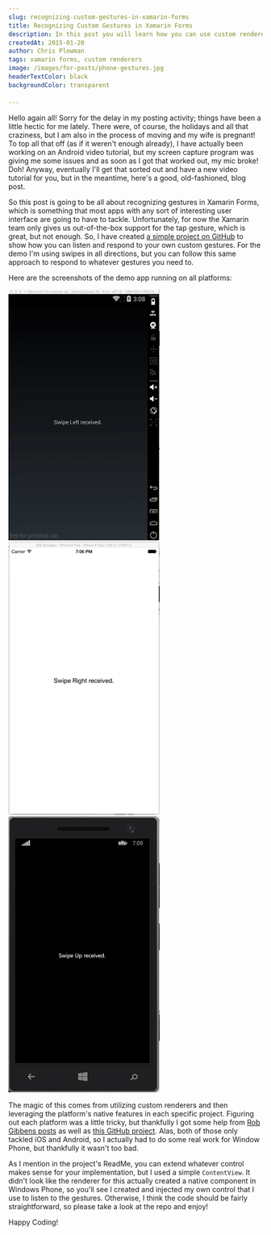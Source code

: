 ```yaml
---
slug: recognizing-custom-gestures-in-xamarin-forms
title: Recognizing Custom Gestures in Xamarin Forms
description: In this post you will learn how you can use custom renderers in order to react to gestures not natively supported in Xamarin Forms.
createdAt: 2015-01-20
author: Chris Plowman
tags: xamarin forms, custom renderers
image: /images/for-posts/phone-gestures.jpg
headerTextColor: black
backgroundColor: transparent

---
```


Hello again all! Sorry for the delay in my posting activity; things have been a little hectic for me lately. There were, of course, the holidays and all that craziness, but I am also in the process of moving and my wife is pregnant! To top all that off (as if it weren't enough already), I have actually been working on an Android video tutorial, but my screen capture program was giving me some issues and as soon as I got that worked out, my mic broke! Doh! Anyway, eventually I'll get that sorted out and have a new video tutorial for you, but in the meantime, here's a good, old-fashioned, blog post.

So this post is going to be all about recognizing gestures in Xamarin Forms, which is something that most apps with any sort of interesting user interface are going to have to tackle. Unfortunately, for now the Xamarin team only gives us out-of-the-box support for the tap gesture, which is great, but not enough. So, I have created [a simple project on GitHub](https://github.com/JC-Chris/Xamarin-Gestures-Demo) to show how you can listen and respond to your own custom gestures. For the demo I'm using swipes in all directions, but you can follow this same approach to respond to whatever gestures you need to.

Here are the screenshots of the demo app running on all platforms:

![Android Screenshot](/images/for-posts/XamarinFormsGestures/androidGesture.gif)
![iOS Screenshot](/images/for-posts/XamarinFormsGestures/iosGesture.gif)
![Windows Phone Screenshot](/images/for-posts/XamarinFormsGestures/windowsGesture.gif)
	
The magic of this comes from utilizing custom renderers and then leveraging the platform's native features in each specific project. Figuring out each platform was a little tricky, but thankfully I got some help from [Rob Gibbens posts](http://arteksoftware.com/gesture-recognizers-with-xamarin-forms/) as well as [this GitHub project](https://github.com/tkowalczyk/SimpleCustomGestureFrame). Alas, both of those only tackled iOS and Android, so I actually had to do some real work for Window Phone, but thankfully it wasn't too bad.

As I mention in the project's ReadMe, you can extend whatever control makes sense for your implementation, but I used a simple `ContentView`. It didn't look like the renderer for this actually created a native component in Windows Phone, so you'll see I created and injected my own control that I use to listen to the gestures. Otherwise, I think the code should be fairly straightforward, so please take a look at the repo and enjoy!

Happy Coding!

